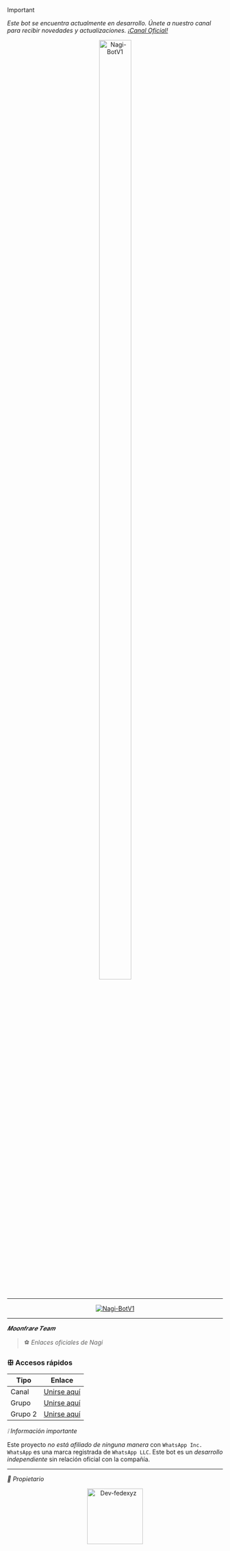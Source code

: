 > [!IMPORTANT]
> _Este bot se encuentra actualmente en desarrollo. Únete a nuestro canal para recibir novedades y actualizaciones. [¡Canal Oficial!](https://whatsapp.com/channel/0029Vb6EMjb6GcGKmVITlG2p)_

<p align="center">
  <img src="https://cdn.yupra.my.id/yp/dpi4ktu8.jpg" alt="Nagi-BotV1" style="width: 75%; height: auto; max-width: 100px;">
</p>

---

<p align="center">
  <a href="#"><img title="Nagi-BotV1" src="https://img.shields.io/badge/¡Un bot fácil de editar – Disfruta de nuestro bot! -purple?colorA=%239b33b0&colorB=%231c007b&style=for-the-badge"></a>
</p>

---

*𝑴𝒐𝒐𝒏𝒇𝒓𝒂𝒓𝒆 𝑻𝒆𝒂𝒎*

> ⚽ *Enlaces oficiales de Nagi*

### ꕥ Accesos rápidos

| Tipo     | Enlace                                                                 |
|----------|------------------------------------------------------------------------|
| Canal    | [Unirse aquí](https://chat.whatsapp.com/LTOMyo9JqQEGYpSHm2hVT7)        |
| Grupo    | [Unirse aquí](https://chat.whatsapp.com/LTOMyo9JqQEGYpSHm2hVT7)        |
| Grupo 2  | [Unirse aquí](https://whatsapp.com/channel/0029Vb6EMjb6GcGKmVITlG2p)   |

*❕ Información importante*

Este proyecto *no está afiliado de ninguna manera* con `WhatsApp Inc.`
`WhatsApp` es una marca registrada de `WhatsApp LLC`.
Este bot es un *desarrollo independiente* sin relación oficial con la compañía.

---

*👑 Propietario*

<p align="center">
  <a href="https://github.com/Dev-fedexyz13">
    <img src="https://github.com/Dev-fedexyz13.png" width="130" height="130" alt="Dev-fedexyz">
  </a>
</p>

</div>
